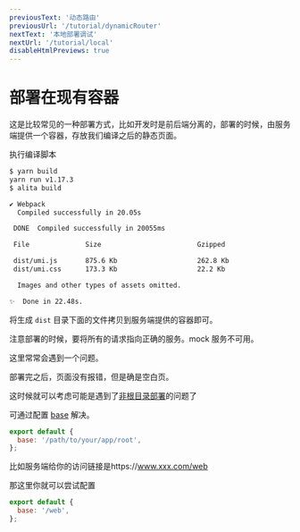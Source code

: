 ```yaml
---
previousText: '动态路由'
previousUrl: '/tutorial/dynamicRouter'
nextText: '本地部署调试'
nextUrl: '/tutorial/local'
disableHtmlPreviews: true
---
```


# 部署在现有容器

这是比较常见的一种部署方式，比如开发时是前后端分离的，部署的时候，由服务端提供一个容器，存放我们编译之后的静态页面。

执行编译脚本

```bash
$ yarn build
yarn run v1.17.3
$ alita build

✔ Webpack
  Compiled successfully in 20.05s

 DONE  Compiled successfully in 20055ms                                          10:58:21

 File              Size                        Gzipped

 dist/umi.js       875.6 Kb                    262.8 Kb
 dist/umi.css      173.3 Kb                    22.2 Kb

  Images and other types of assets omitted.

✨  Done in 22.48s.
```

将生成 `dist` 目录下面的文件拷贝到服务端提供的容器即可。

注意部署的时候，要将所有的请求指向正确的服务。mock 服务不可用。

这里常常会遇到一个问题。

部署完之后，页面没有报错，但是确是空白页。

这时候就可以考虑可能是遇到了[非根目录部署](https://umijs.org/zh/guide/deploy.html#%E9%83%A8%E7%BD%B2-html-%E5%88%B0%E9%9D%9E%E6%A0%B9%E7%9B%AE%E5%BD%95)的问题了

可通过配置 [base](https://umijs.org/zh/config/#base) 解决。

```javascript
export default {
  base: '/path/to/your/app/root',
};
```

比如服务端给你的访问链接是https://www.xxx.com/web

那这里你就可以尝试配置

```javascript
export default {
  base: '/web',
};
```
